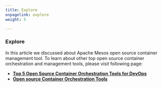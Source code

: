 ```yaml
---
title: Explore
onpagelink: explore
weight: 5

---
```


### **Explore**

In this article we discussed about Apache Mesos open source container management tool. To learn about other top open source container orchestration and management tools, please visit following page:

*   **[Top 5 Open Source Container Orchestration Tools for DevOps](https://blog.containerize.com/2021/10/11/top-5-open-source-container-orchestration-tools-for-devops-in-2021/)**
*   **[Open source Container Orchestration Tools](https://products.containerize.com/devops/)**
 